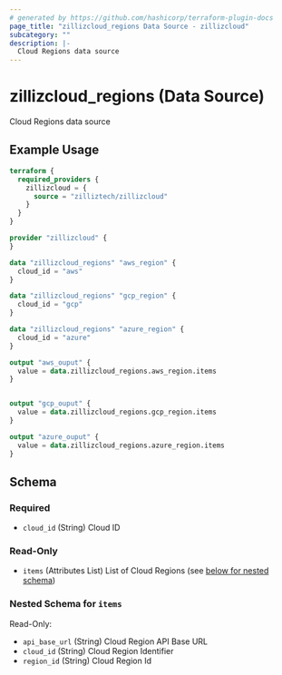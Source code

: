 ```yaml
---
# generated by https://github.com/hashicorp/terraform-plugin-docs
page_title: "zillizcloud_regions Data Source - zillizcloud"
subcategory: ""
description: |-
  Cloud Regions data source
---
```


# zillizcloud_regions (Data Source)

Cloud Regions data source

## Example Usage

```terraform
terraform {
  required_providers {
    zillizcloud = {
      source = "zilliztech/zillizcloud"
    }
  }
}

provider "zillizcloud" {
}

data "zillizcloud_regions" "aws_region" {
  cloud_id = "aws"
}

data "zillizcloud_regions" "gcp_region" {
  cloud_id = "gcp"
}

data "zillizcloud_regions" "azure_region" {
  cloud_id = "azure"
}

output "aws_ouput" {
  value = data.zillizcloud_regions.aws_region.items
}


output "gcp_ouput" {
  value = data.zillizcloud_regions.gcp_region.items
}

output "azure_ouput" {
  value = data.zillizcloud_regions.azure_region.items
}
```

<!-- schema generated by tfplugindocs -->
## Schema

### Required

- `cloud_id` (String) Cloud ID

### Read-Only

- `items` (Attributes List) List of Cloud Regions (see [below for nested schema](#nestedatt--items))

<a id="nestedatt--items"></a>
### Nested Schema for `items`

Read-Only:

- `api_base_url` (String) Cloud Region API Base URL
- `cloud_id` (String) Cloud Region Identifier
- `region_id` (String) Cloud Region Id
